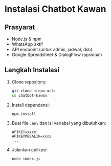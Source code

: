# Instalasi Chatbot Kawan

## Prasyarat
- Node.js & npm
- WhatsApp aktif
- API endpoint (untuk admin, jadwal, dsb)
- Google Spreadsheet & DialogFlow (opsional)

## Langkah Instalasi
1. Clone repository:
   ```bash
   git clone <repo-url>
   cd chatbot-kawan
   ```
2. Install dependensi:
   ```bash
   npm install
   ```
3. Buat file `.env` dan isi variabel yang dibutuhkan:
   ```env
   APIKEY=xxxx
   APIKEYPESALIR=xxxx
   ...
   ```
4. Jalankan aplikasi:
   ```bash
   node index.js
   ```
